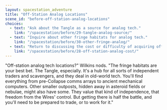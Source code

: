 ```yaml
---
layout: spacestation_adventure
title: "Off-Station Analog Locations"
scene_id: "before-off-station-analog-locations"
choices:
  - text: "Ask about the Tangle as a source for analog tech."
    link: "/spacestation/before/29-tangle-analog-source/"
  - text: "Inquire about other fringe habitats for analog tech."
    link: "/spacestation/before/30-other-fringe-analog/"
  - text: "Return to discussing the cost or difficulty of acquiring off-station analog tech."
    link: "/spacestation/before/28-off-station-analog-cost/"
---
```


"Off-station analog tech locations?" Wilkins nods. "The fringe habitats are your best bet. The Tangle, especially. It's a hub for all sorts of independent traders and scavengers, and they deal in old-world tech. You'll find everything from pre-Collapse comms arrays to ancient mechanical computers. Other smaller outposts, hidden away in asteroid fields or nebulae, might also have some. They value that kind of independence, that freedom from the Wires' control. But getting there is half the battle, and you'll need to be prepared to trade, or to work for it."

